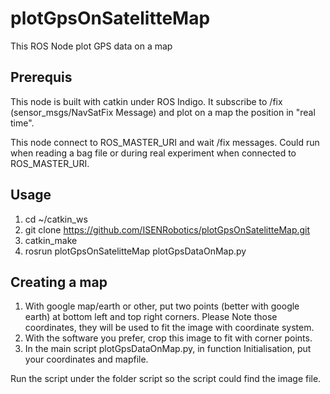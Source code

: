 # plotGpsOnSatelitteMap

This ROS Node plot GPS data on a map

## Prerequis

This node is built with catkin under ROS Indigo. It subscribe to /fix (sensor_msgs/NavSatFix Message) and plot on a map the position in "real time".

This node connect to ROS_MASTER_URI and wait /fix messages. Could run when reading a bag file or during real experiment when connected to ROS_MASTER_URI.

## Usage

1. cd ~/catkin_ws
2. git clone https://github.com/ISENRobotics/plotGpsOnSatelitteMap.git
3. catkin_make
4. rosrun plotGpsOnSatelitteMap plotGpsDataOnMap.py

## Creating a map

1. With google map/earth or other, put two points (better with google earth) at bottom left and top right corners. Please Note those coordinates, they will be used to fit the image with coordinate system.
2. With the software you prefer, crop this image to fit with corner points.
3. In the main script plotGpsDataOnMap.py, in function Initialisation, put your coordinates and mapfile.

Run the script under the folder script so the script could find the image file.
